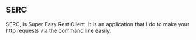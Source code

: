 ## SERC

SERC, is Super Easy Rest Client. It is an application that I do to make your http requests via the command line easily.